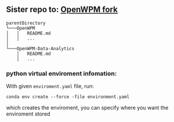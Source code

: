 ## Sister repo to: [OpenWPM fork](https://github.com/tim-stephenson/OpenWPM)

```
parentDirectory  
└───OpenWPM
│   │   README.md
│   │   ...
│   
└───OpenWPM-Data-Analytics
    │   README.md
    │   ...
```

### python virtual enviroment  infomation:

With given `enviroment.yaml` file, run:
```
conda env create --force -file environment.yaml
```
which creates the enviroment, you can specify where you want the enviroment stored

